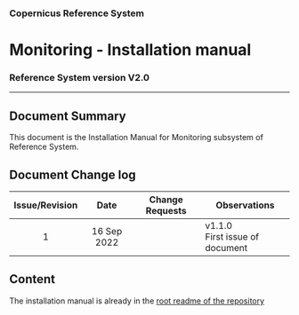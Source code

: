 ### Copernicus Reference System
# Monitoring - Installation manual
### Reference System version V2.0
---
## Document Summary

This document is the Installation Manual for Monitoring subsystem of Reference System.

## Document Change log

| Issue/Revision | Date | Change Requests | Observations |
| :------------: | :--: | --------------- | ------------ |
| 1 | 16 Sep 2022 | | v1.1.0 <br> First issue of document |

## Content

The installation manual is already in the [root readme of the repository](../../README.md)
